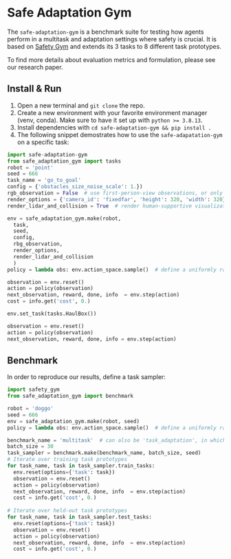 # Safe Adaptation Gym
The `safe-adaptation-gym` is a benchmark suite for testing how agents perform in a multitask and adaptation settings where safety is crucial.
It is based on [Safety Gym](https://github.com/openai/safety-gym) and extends its 3 tasks to 8 different task prototypes.

To find more details about evaluation metrics and formulation, please see our research paper.

## Install & Run
1. Open a new terminal and `git clone` the repo.
2. Create a new environment with your favorite environment manager (venv, conda). Make sure to have it set up with `python >= 3.8.13`.
3. Install dependencies with `cd safe-adaptation-gym && pip install .`
4. The following snippet demostrates how to use the `safe-adapatation-gym` on a specific task:
```python
import safe-adaptation-gym
from safe_adaptation_gym import tasks
robot = 'point'
seed = 666
task_name = 'go_to_goal'
config = {'obstacles_size_noise_scale': 1.})
rgb_observation = False  # use first-person-view observations, or only pseudo-lidar
render_options = {'camera_id': 'fixedfar', 'height': 320, 'width': 320}
render_lidar_and_collision = True  # render human-supportive visualization (slight computation slowdown)

env = safe_adaptation_gym.make(robot,
  task,
  seed,
  config,
  rbg_observation,
  render_options,
  render_lidar_and_collision
  )
policy = lambda obs: env.action_space.sample()  # define a uniformly random policy

observation = env.reset()
action = policy(observation)
next_observation, reward, done, info  = env.step(action)
cost = info.get('cost', 0.)

env.set_task(tasks.HaulBox())

observation = env.reset()
action = policy(observation)
next_observation, reward, done, info = env.step(action)
```

## Benchmark
In order to reproduce our results, define a task sampler:
```python
import safety_gym
from safe_adaptation_gym import benchmark

robot = 'doggo'
seed = 666
env = safe_adaptation_gym.make(robot, seed)
policy = lambda obs: env.action_space.sample()  # define a uniformly random policy

benchmark_name = 'multitask'  # can also be 'task_adaptation', in which case, some tasks prototypes are held out.
batch_size = 30
task_sampler = benchmark.make(benchmark_name, batch_size, seed)
# Iterate over training task prototypes
for task_name, task in task_sampler.train_tasks:
  env.reset(options={'task': task})
  observation = env.reset()
  action = policy(observation)
  next_observation, reward, done, info  = env.step(action)
  cost = info.get('cost', 0.)
  
# Iterate over held-out task prototypes
for task_name, task in task_sampler.test_tasks:
  env.reset(options={'task': task})
  observation = env.reset()
  action = policy(observation)
  next_observation, reward, done, info  = env.step(action)
  cost = info.get('cost', 0.)
```

